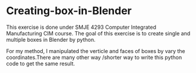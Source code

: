 # Creating-box-in-Blender
This exercise is done under SMJE 4293 Computer Integrated Manufacturing CIM course.
The goal of this exercise is to create single and multiple boxes in Blender by python.

For my method, I manipulated the verticle and faces of boxes by vary the coordinates.There are many other way /shorter way to write this python code to get the same result.  
